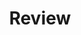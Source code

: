 ---
review:
    - questions:
        question: >
            What is WebGPU?
        answers:
            - A highly-customized API for specific GPUs.
            - APIs designed to provide unified access to GPUs whichever the GPU vendor and operating system the application runs with.
            - APIs designed for cloud-based applications.
        correct_answer: 2                    
        explanation: >
            WebGPU is a Render Hardware Interface built on top of the various APIs provided by the driver/OS depending on your platform. This duplicated development effort is made once by the web browsers and made available through the webgpu.h header that they provide.

    - questions:
        question: >
            What is Dawn?
        answers:
            - An open-source WebGPU implementation lead by Google.
            - A community-driven WebGPU implementation.
            - A new programming language to program GPUs.
        correct_answer: 1                   
        explanation: >
            Dawn is an open-source and cross-platform implementation of the WebGPU standard, lead by Google. More precisely, it implements webgpu.h that is a one-to-one mapping with the WebGPU IDL. 
               
    - questions:
        question: >
            What is Arm Streamline?
        answers:
            - A profiling tool to profile CPUs.
            - A profiling tool to profile GPUs.
            - A comprehensive profiling software to profile both CPUs and GPUs.
        correct_answer: 3          
        explanation: >
            Streamline is an application profiler that can capture data from multiple sources, including Program Counters (PC), samples from the hardware Performance Monitoring Unit (PMU) counters in the Arm CPU, Arm® Mali™ GPUs, and Arm Immortalis™ GPUs.



# ================================================================================
#       FIXED, DO NOT MODIFY
# ================================================================================
title: "Review"                 # Always the same title
weight: 20                      # Set to always be larger than the content in this path
layout: "learningpathall"       # All files under learning paths have this same wrapper
---